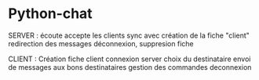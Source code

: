 # Python-chat
SERVER : 
écoute
accepte les clients
sync avec création de la fiche "client"
redirection des messages
déconnexion, suppresion fiche

CLIENT : 
Création fiche client
connexion server
choix du destinataire
envoi de messages aux bons destinataires
gestion des commandes
deconnexion
